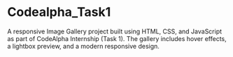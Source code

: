 # Codealpha_Task1
A responsive Image Gallery project built using HTML, CSS, and JavaScript as part of CodeAlpha Internship (Task 1). The gallery includes hover effects, a lightbox preview, and a modern responsive design.
